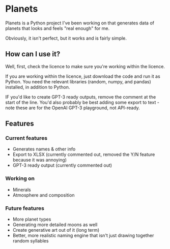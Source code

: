 # Planets
Planets is a Python project I've been working on that generates data of planets that looks and feels "real enough" for me.

Obviously, it isn't perfect, but it works and is fairly simple.

## How can I use it?
Well, first, check the licence to make sure you're working within the licence.

If you are working within the licence, just download the code and run it as Python. You need the relevant libraries (random, numpy, and pandas) installed, in addition to Python.

IF you'd like to create GPT-3 ready outputs, remove the comment at the start of the line. You'd also probably be best adding some export to text - note these are for the OpenAI GPT-3 playground, not API-ready.

## Features
### Current features
- Generates names & other info
- Export to XLSX (currently commented out, removed the Y/N feature because it was annoying)
- GPT-3 ready output (currently commented out)

### Working on
- Minerals
- Atmosphere and composition

### Future features
- More planet types
- Generating more detailed moons as well
- Create generative art out of it (long term)
- Better, more realistic naming engine that isn't just drawing together random syllables
